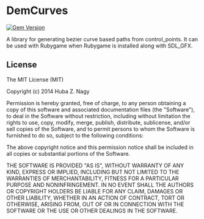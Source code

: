 DemCurves
=========
[![Gem Version](https://badge.fury.io/rb/dem-curves.svg)](http://badge.fury.io/rb/dem-curves)

A library for generating bezier curve based paths from control_points. It can be used with Rubygame
when Rubygame is installed along with SDL_GFX.

License
-------
The MIT License (MIT)

Copyright (c) 2014 Huba Z. Nagy

Permission is hereby granted, free of charge, to any person obtaining a copy
of this software and associated documentation files (the "Software"), to deal
in the Software without restriction, including without limitation the rights
to use, copy, modify, merge, publish, distribute, sublicense, and/or sell
copies of the Software, and to permit persons to whom the Software is
furnished to do so, subject to the following conditions:

The above copyright notice and this permission notice shall be included in all
copies or substantial portions of the Software.

THE SOFTWARE IS PROVIDED "AS IS", WITHOUT WARRANTY OF ANY KIND, EXPRESS OR
IMPLIED, INCLUDING BUT NOT LIMITED TO THE WARRANTIES OF MERCHANTABILITY,
FITNESS FOR A PARTICULAR PURPOSE AND NONINFRINGEMENT. IN NO EVENT SHALL THE
AUTHORS OR COPYRIGHT HOLDERS BE LIABLE FOR ANY CLAIM, DAMAGES OR OTHER
LIABILITY, WHETHER IN AN ACTION OF CONTRACT, TORT OR OTHERWISE, ARISING FROM,
OUT OF OR IN CONNECTION WITH THE SOFTWARE OR THE USE OR OTHER DEALINGS IN THE
SOFTWARE.